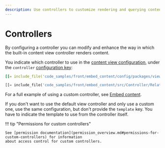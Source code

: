 ```yaml
---
description: Use controllers to customize rendering and querying content in your site.
---
```


# Controllers

By configuring a controller you can modify and enhance the way in which the built-in content view controller renders content.

You indicate which controller to use in the [content view configuration](template_configuration.md), under the `controller` [configuration key](configuration.md#configuration-files):

``` yaml
[[= include_file('code_samples/front/embed_content/config/packages/views.yaml', 23, 26) =]][[= include_file('code_samples/front/embed_content/config/packages/views.yaml', 28, 30) =]]
```

``` php
[[= include_file('code_samples/front/embed_content/src/Controller/RelationController.php', 2, 9) =]]
```

For a full example of using a custom controller, see [Embed content](embed_content.md#embed-relations-with-a-custom-controller).

If you don't want to use the default view controller and only use a custom one,
use the same configuration, but don't provide the `template` key.
You have to indicate the template to use from the controller itself.

!!! tip "Permissions for custom controllers"

    See [permission documentation](permission_overview.md#permissions-for-custom-controllers) for information
    about access control for custom controllers.
